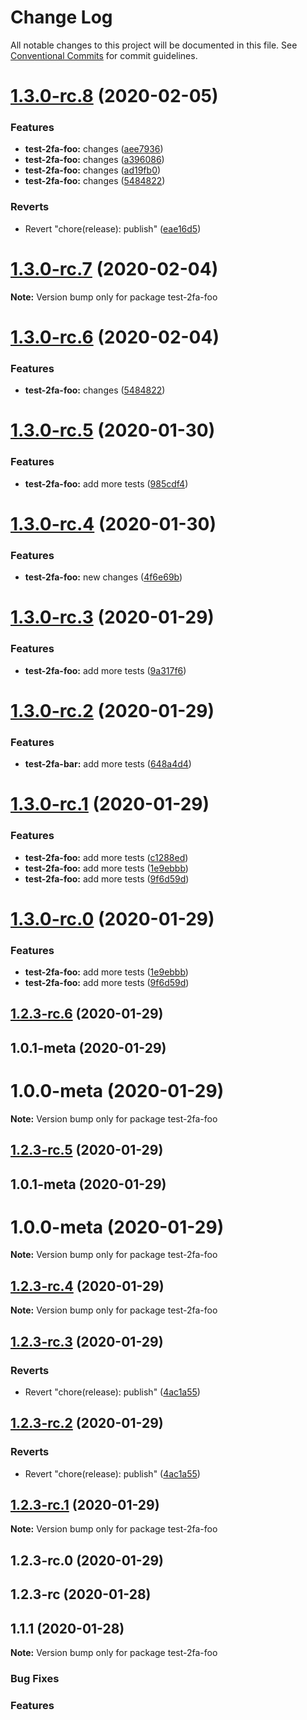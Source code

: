 # Change Log

All notable changes to this project will be documented in this file.
See [Conventional Commits](https://conventionalcommits.org) for commit guidelines.

# [1.3.0-rc.8](https://github.com/v1v/test-2fa/compare/test-2fa-foo@1.3.0-rc.5...test-2fa-foo@1.3.0-rc.8) (2020-02-05)


### Features

* **test-2fa-foo:** changes ([aee7936](https://github.com/v1v/test-2fa/commit/aee7936af0295de08f7060bc0f807f8b6589273d))
* **test-2fa-foo:** changes ([a396086](https://github.com/v1v/test-2fa/commit/a3960867cd532e5e3fff8e67a0bca57dfa97180b))
* **test-2fa-foo:** changes ([ad19fb0](https://github.com/v1v/test-2fa/commit/ad19fb0d85faeaf8dd0d963162b2cde3b0cc02e8))
* **test-2fa-foo:** changes ([5484822](https://github.com/v1v/test-2fa/commit/548482209f3aded393cfd073ec1e6cdec7871c31))


### Reverts

* Revert "chore(release): publish" ([eae16d5](https://github.com/v1v/test-2fa/commit/eae16d54a1a65871e9df61d6e084ecfba95f59d8))





# [1.3.0-rc.7](https://github.com/v1v/test-2fa/compare/test-2fa-foo@1.3.0-rc.6...test-2fa-foo@1.3.0-rc.7) (2020-02-04)

**Note:** Version bump only for package test-2fa-foo





# [1.3.0-rc.6](https://github.com/v1v/test-2fa/compare/test-2fa-foo@1.3.0-rc.5...test-2fa-foo@1.3.0-rc.6) (2020-02-04)


### Features

* **test-2fa-foo:** changes ([5484822](https://github.com/v1v/test-2fa/commit/548482209f3aded393cfd073ec1e6cdec7871c31))





# [1.3.0-rc.5](https://github.com/v1v/test-2fa/compare/test-2fa-foo@1.3.0-rc.4...test-2fa-foo@1.3.0-rc.5) (2020-01-30)


### Features

* **test-2fa-foo:** add more tests ([985cdf4](https://github.com/v1v/test-2fa/commit/985cdf4dbf33537bb135f0c5f2a9042b1cd9cc42))





# [1.3.0-rc.4](https://github.com/v1v/test-2fa/compare/test-2fa-foo@1.3.0-rc.3...test-2fa-foo@1.3.0-rc.4) (2020-01-30)


### Features

* **test-2fa-foo:** new changes ([4f6e69b](https://github.com/v1v/test-2fa/commit/4f6e69b70c4e023a377cee1c7c4fb9183bad2f41))





# [1.3.0-rc.3](https://github.com/v1v/test-2fa/compare/test-2fa-foo@1.3.0-rc.2...test-2fa-foo@1.3.0-rc.3) (2020-01-29)


### Features

* **test-2fa-foo:** add more tests ([9a317f6](https://github.com/v1v/test-2fa/commit/9a317f6c978d64083e3440558295b22f9b976247))





# [1.3.0-rc.2](https://github.com/v1v/test-2fa/compare/test-2fa-foo@1.3.0-rc.1...test-2fa-foo@1.3.0-rc.2) (2020-01-29)


### Features

* **test-2fa-bar:** add more tests ([648a4d4](https://github.com/v1v/test-2fa/commit/648a4d4ec05d7d6eb274296ecbc0972884732943))





# [1.3.0-rc.1](https://github.com/v1v/test-2fa/compare/test-2fa-foo@1.2.3-rc.6...test-2fa-foo@1.3.0-rc.1) (2020-01-29)


### Features

* **test-2fa-foo:** add more tests ([c1288ed](https://github.com/v1v/test-2fa/commit/c1288edb9c9edbafab6b69d6b4e40f660f39a441))
* **test-2fa-foo:** add more tests ([1e9ebbb](https://github.com/v1v/test-2fa/commit/1e9ebbb3688cacff403eba070984dc7e54cf4098))
* **test-2fa-foo:** add more tests ([9f6d59d](https://github.com/v1v/test-2fa/commit/9f6d59d3d6de3c2d25a5d89828feac9ab81534d8))





# [1.3.0-rc.0](https://github.com/v1v/test-2fa/compare/test-2fa-foo@1.2.3-rc.6...test-2fa-foo@1.3.0-rc.0) (2020-01-29)


### Features

* **test-2fa-foo:** add more tests ([1e9ebbb](https://github.com/v1v/test-2fa/commit/1e9ebbb3688cacff403eba070984dc7e54cf4098))
* **test-2fa-foo:** add more tests ([9f6d59d](https://github.com/v1v/test-2fa/commit/9f6d59d3d6de3c2d25a5d89828feac9ab81534d8))





## [1.2.3-rc.6](https://github.com/v1v/test-2fa/compare/test-2fa-foo@1.2.3-rc.4...test-2fa-foo@1.2.3-rc.6) (2020-01-29)



## 1.0.1-meta (2020-01-29)



# 1.0.0-meta (2020-01-29)

**Note:** Version bump only for package test-2fa-foo





## [1.2.3-rc.5](https://github.com/v1v/test-2fa/compare/test-2fa-foo@1.2.3-rc.4...test-2fa-foo@1.2.3-rc.5) (2020-01-29)



## 1.0.1-meta (2020-01-29)



# 1.0.0-meta (2020-01-29)

**Note:** Version bump only for package test-2fa-foo





## [1.2.3-rc.4](https://github.com/v1v/test-2fa/compare/test-2fa-foo@1.2.3-rc.3...test-2fa-foo@1.2.3-rc.4) (2020-01-29)

**Note:** Version bump only for package test-2fa-foo





## [1.2.3-rc.3](https://github.com/v1v/test-2fa/compare/test-2fa-foo@1.2.3-rc.2...test-2fa-foo@1.2.3-rc.3) (2020-01-29)


### Reverts

* Revert "chore(release): publish" ([4ac1a55](https://github.com/v1v/test-2fa/commit/4ac1a5572fad82d7059e1d233bb85388a927edcd))





## [1.2.3-rc.2](https://github.com/v1v/test-2fa/compare/test-2fa-foo@1.2.3-rc.2...test-2fa-foo@1.2.3-rc.2) (2020-01-29)


### Reverts

* Revert "chore(release): publish" ([4ac1a55](https://github.com/v1v/test-2fa/commit/4ac1a5572fad82d7059e1d233bb85388a927edcd))





## [1.2.3-rc.1](https://github.com/v1v/test-2fa/compare/test-2fa-foo@1.2.3-rc.0...test-2fa-foo@1.2.3-rc.1) (2020-01-29)

**Note:** Version bump only for package test-2fa-foo





## 1.2.3-rc.0 (2020-01-29)



## 1.2.3-rc (2020-01-28)



## 1.1.1 (2020-01-28)

**Note:** Version bump only for package test-2fa-foo






### Bug Fixes


### Features
